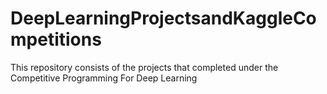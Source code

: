 # DeepLearningProjectsandKaggleCompetitions
This repository consists of the projects that completed under the Competitive Programming For Deep Learning 

